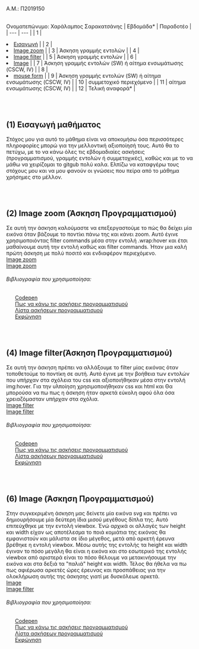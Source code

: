 A.M.: Π2019150

<br>Ονοματεπώνυμο: Χαράλαμπος Σαρακατσάνης
| Εβδομάδα* | Παραδοτέο |
| --- | --- |
| 1 | <li><a href="#Εισαγωγή"><span class="toctext">Εισαγωγή</span></a> |
| 2 | <li><a href="#Image zoom"><span class="toctext">Image zoom</span></a> |
| 3 | Άσκηση γραμμής εντολών |
| 4 | <li><a href="#Image filter"><span class="toctext">Image filter</span></a> |
| 5 | Άσκηση γραμμής εντολών |
| 6 | <li><a href="#Image"><span class="toctext">Image</span></a> |
| 7 | Άσκηση γραμμής εντολών (SW) ή αίτημα ενσωμάτωσης (CSCW, IV) |
| 8 | <li><a href="#mouse form"><span class="toctext">mouse form</span></a> |
| 9 | Άσκηση γραμμής εντολών (SW) ή αίτημα ενσωμάτωσης (CSCW, IV) |
| 10 | συμμετοχικό περιεχόμενο |
| 11 | αίτημα ενσωμάτωσης (CSCW, IV) |
| 12 | Τελική αναφορά* |


<br><br>
<h2><span id="Εισαγωγή μαθήματος">(1) Εισαγωγή μαθήματος</span></h2>
Στόχος μου για αυτό το μάθημα είναι να αποκομήσω όσα περισσότερες πληροφορίες μπορώ για την μελλοντική αξιοποίησή τους. Αυτό θα το πετύχω, με το να κάνω όλες τις εβδομαδιαίες ασκήσεις (προγραμματισμού, γραμμής εντολών ή συμμετοχικές), καθώς και με το να μάθω να χειρίζομαι το gitgub  πολύ καλα. Ελπίζω να καταφγέρω τους στόχους μου και να μου φανούν οι γνώσεις που πείρα από το μάθημα χρήσημες στο μέλλον.


<br><br>
<h2><span id="Image zoom">(2) Image zoom (Άσκηση Προγραμματισμού)</span></h2>
<p>
  Σε αυτή την άσκηση καλούμαστε να επεξεργαστούμε το πώς θα δείχει μία εικόνα όταν βάζουμε το ποντίκι πάνω της και κάνει zoom. Αυτό έγινε χρησιμοποιόντας filter commands μέσα στην εντολή .wrap:hover και έτσι μαθαίνουμε αυτή την εντολή καθώς και filter commands. Ήταν μια καλή πρώτη άσκηση με πολύ ποσιτό και ενδιαφέρον περιεχόμενο. 
<br><a href="https://github.com/bananabankai/site/blob/master/_remix/image-zoom.md">Image zoom</a> 
<br><a href="https://jovial-aryabhata-73ceb4.netlify.app/remix/image-zoom/">Image zoom</a>
<h6>Βιβλιογραφία που χρησιμοποίησα:</h6>
<ul> <a href="https://codepen.io">Codepen</a>
<br> <a href="https://courses-ionio.github.io/projects/remix/">Πως να κάνω τις ασκήσεις προγραμματισμού</a>
<br> <a href="https://pibook.epidro.me/remix/">Λίστα ασκήσεων προγραμματισμού</a>
<br> <a href="https://pibook.epidro.me/remix/image-zoom/">Eκφώνηση</a></ul>


<br><br>
<h2><span id="Image filter">(4) Image filter(Άσκηση Προγραμματισμού)</span></h2>
<p>
 Σε αυτή την άσκηση πρέπει να αλλάξουμε το filter μίας εικόνας όταν τοποθετούμε το ποντίκη σε αυτή. Αυτό έγινε με την βοήθεια των εντολών που υπήρχαν στα σχόλεια του css και αξιοποιήθηκαν μέσα στην εντολή img:hover. Για την υλποίηση χρησιμοποιήθηκαν css και html και Θα μπορούσα να πω πως η άσκηση ήταν αρκετά εύκολη αφού όλα όσα χρειαζόμασταν υπήρχαν στα σχόλια.
<br><a href="https://github.com/bananabankai/site/edit/master/_remix/image-filter.md">Image filter</a>
<br><a href="https://jovial-aryabhata-73ceb4.netlify.app/remix/image-filter/">Image filter</a>
<h6>Βιβλιογραφία που χρησιμοποίησα:</h6>
<ul> <a href="https://codepen.io">Codepen</a>
<br> <a href="https://courses-ionio.github.io/projects/remix/">Πως να κάνω τις ασκήσεις προγραμματισμού</a>
<br> <a href="https://pibook.epidro.me/remix/">Λίστα ασκήσεων προγραμματισμού</a>
<br> <a href="https://pibook.epidro.me/remix/image-filter/">Eκφώνηση</a></ul>


<br><br>
<h2><span id="Image">(6) Image (Άσκηση Προγραμματισμού)</span></h2>
<p>
  Στην συγκεκριμένη άσκηση μας δείνετε μία εικόνα svg και πρέπει να δημιουρήσουμε μία δεύτερη ίδια μισού μεγέθους δίπλα της. Αυτό επιτεύχθηκε  με την εντολή viewbox. Ένώ αρχικά οι αλλαγές των height και width είχαν ως αποτέλεσμα το ποιά κομιάτια της εικόνας θα εμφανιστούν και μάλιστα σε ίδιο μέγεθος, μετά από αρκετή έρευνα βρέθηκε η εντολή viewbox. Μέσω αυτής της εντολής τα height και width έγιναν το πόσο μεγάλη θα είναι η εικόνα και στο εσωτερικό της εντολής viewbox από αριστερά είναι το πόσο θέλουμε να μετακινήσουμε την εικόνα και στα δεξιά τα "παλιά" height και width. Τέλος θα ήθελα να πω πως αφιέρωσα αρκετές ώρες έρευνας και προσπάθειας για την ολοκλήρωση αυτής της άσκησης γιατί με δυσκόλεωε αρκετά. 
<br><a href="https://github.com/bananabankai/site/blob/master/_remix/image.md">Image </a>
<br><a href="https://jovial-aryabhata-73ceb4.netlify.app/remix/image/">Image filter</a>
<h6>Βιβλιογραφία που χρησιμοποίησα:</h6>
<ul> <a href="https://codepen.io">Codepen</a>
<br> <a href="https://courses-ionio.github.io/projects/remix/">Πως να κάνω τις ασκήσεις προγραμματισμού</a>
<br> <a href="https://pibook.epidro.me/remix/">Λίστα ασκήσεων προγραμματισμού</a>
<br> <a href="https://pibook.epidro.me/remix/image/">Eκφώνηση</a></ul>
